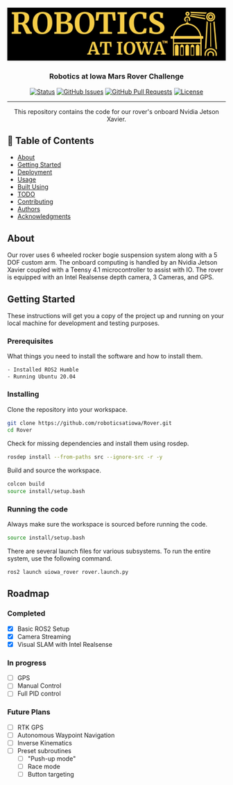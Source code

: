 <p align="center">
  <a href="" rel="noopener">
 <img width=600px src="images/logo.jpg" alt="Project logo"></a>
</p>

<h3 align="center">Robotics at Iowa Mars Rover Challenge</h3>

<div align="center">

[![Status](https://img.shields.io/badge/status-active-success.svg)]()
[![GitHub Issues](https://img.shields.io/github/issues/roboticsatiowa/Rover.svg)](https://github.com/roboticsatiowa/Rover/issues)
[![GitHub Pull Requests](https://img.shields.io/github/issues-pr/roboticsatiowa/Rover.svg)](https://github.com/roboticsatiowa/Rover/pulls)
[![License](https://img.shields.io/badge/license-MIT-blue.svg)](/LICENSE)

</div>

---

<p align="center"> 
    This repository contains the code for our rover's onboard Nvidia Jetson Xavier.
    <br> 
</p>

## 📝 Table of Contents

- [About](#about)
- [Getting Started](#getting_started)
- [Deployment](#deployment)
- [Usage](#usage)
- [Built Using](#built_using)
- [TODO](../TODO.md)
- [Contributing](../CONTRIBUTING.md)
- [Authors](#authors)
- [Acknowledgments](#acknowledgement)

## About <a name = "about"></a>

Our rover uses 6 wheeled rocker bogie suspension system along with a 5 DOF custom arm. The onboard computing is handled by an Nvidia Jetson Xavier coupled with a Teensy 4.1 microcontroller to assist with IO. The rover is equipped with an Intel Realsense depth camera, 3 Cameras, and GPS.

## Getting Started <a name = "getting_started"></a>

These instructions will get you a copy of the project up and running on your local machine for development and testing purposes. 

### Prerequisites

What things you need to install the software and how to install them.

```
- Installed ROS2 Humble
- Running Ubuntu 20.04
```

### Installing

Clone the repository into your workspace.
```bash
git clone https://github.com/roboticsatiowa/Rover.git
cd Rover
```

Check for missing dependencies and install them using rosdep.
```bash
rosdep install --from-paths src --ignore-src -r -y
```

Build and source the workspace.
```bash
colcon build
source install/setup.bash
```

### Running the code

Always make sure the workspace is sourced before running the code.
```bash
source install/setup.bash 
```

There are several launch files for various subsystems. To run the entire system, use the following command.
```bash
ros2 launch uiowa_rover rover.launch.py
```

## Roadmap

### Completed
- [x] Basic ROS2 Setup
- [x] Camera Streaming
- [x] Visual SLAM with Intel Realsense

### In progress
- [ ] GPS
- [ ] Manual Control
- [ ] Full PID control

### Future Plans
- [ ] RTK GPS
- [ ] Autonomous Waypoint Navigation
- [ ] Inverse Kinematics
- [ ] Preset subroutines
  - [ ] "Push-up mode"
  - [ ] Race mode
  - [ ] Button targeting